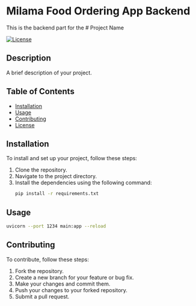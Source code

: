 # Milama Food Ordering App Backend
This is the backend part for the # Project Name

[![License](https://img.shields.io/badge/license-MIT-blue.svg)](LICENSE)

## Description

A brief description of your project.

## Table of Contents

- [Installation](#installation)
- [Usage](#usage)
- [Contributing](#contributing)
- [License](#license)

## Installation

To install and set up your project, follow these steps:

1. Clone the repository.
2. Navigate to the project directory.
3. Install the dependencies using the following command:
    ```bash
    pip install -r requirements.txt
    ```

## Usage

```bash
uvicorn --port 1234 main:app --reload
```

## Contributing

To contribute, follow these steps:

1. Fork the repository.
2. Create a new branch for your feature or bug fix.
3. Make your changes and commit them.
4. Push your changes to your forked repository.
5. Submit a pull request.
